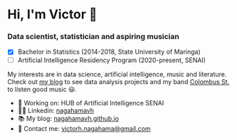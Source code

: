 # Hi, I'm Victor :wave:

### Data scientist, statistician and aspiring musician

- [x] Bachelor in Statistics (2014-2018, State University of Maringa)
- [ ] Artificial Intelligence Residency Program (2020-present, SENAI)

My interests are in data science, artificial intelligence, music and literature. Check out [my blog](https://nagahamavh.github.io/) to see data analysis projects and my band [Colombus St.](https://open.spotify.com/artist/5SQAdEZsSYnJoAz5dfaWn8?si=1bfmfU36RI-en3eKm-hHRA) to listen good music :smiley:.

- :briefcase: Working on: HUB of Artificial Intelligence SENAI
- :man_health_worker: Linkedin: [nagahamavh](https://www.linkedin.com/in/nagahamavh/)
- :books: My blog: [nagahamavh.github.io](https://nagahamavh.github.io/)
- :email: Contact me: victorh.nagahama@gmail.com
